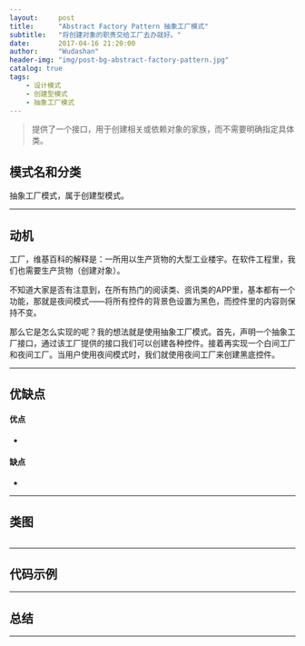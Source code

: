 ```yaml
---
layout:     post
title:      "Abstract Factory Pattern 抽象工厂模式"
subtitle:   "将创建对象的职责交给工厂去办就好。"
date:       2017-04-16 21:20:00
author:     "Wudashan"
header-img: "img/post-bg-abstract-factory-pattern.jpg"
catalog: true
tags:
    - 设计模式
    - 创建型模式
    - 抽象工厂模式
---
```



> 提供了一个接口，用于创建相关或依赖对象的家族，而不需要明确指定具体类。

## 模式名和分类
抽象工厂模式，属于创建型模式。

---


## 动机
工厂，维基百科的解释是：一所用以生产货物的大型工业楼宇。在软件工程里，我们也需要生产货物（创建对象）。

不知道大家是否有注意到，在所有热门的阅读类、资讯类的APP里，基本都有一个功能，那就是夜间模式——将所有控件的背景色设置为黑色，而控件里的内容则保持不变。

那么它是怎么实现的呢？我的想法就是使用抽象工厂模式。首先，声明一个抽象工厂接口，通过该工厂提供的接口我们可以创建各种控件。接着再实现一个白间工厂和夜间工厂。当用户使用夜间模式时，我们就使用夜间工厂来创建黑底控件。


---

## 优缺点
#### 优点

 - 

#### 缺点

 - 

---

## 类图
![]()

---

## 代码示例



---

## 总结


---
